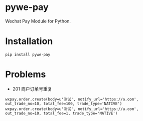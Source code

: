 # pywe-pay

Wechat Pay Module for Python.

# Installation

```shell
pip install pywe-pay
```

# Problems
* 201 商户订单号重复
```
wxpay.order.create(body=u'测试', notify_url='https://a.com', out_trade_no=10, total_fee=100, trade_type='NATIVE')
wxpay.order.create(body=u'测试', notify_url='https://a.com', out_trade_no=10, total_fee=1, trade_type='NATIVE')
```